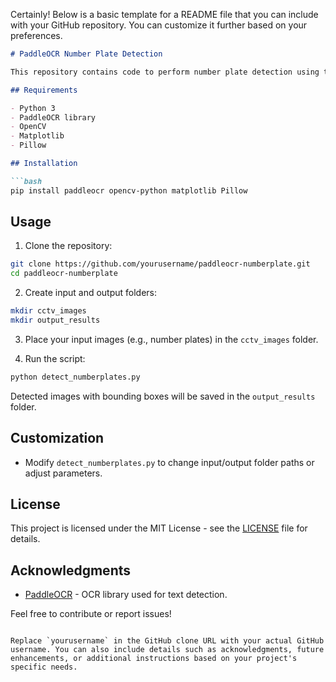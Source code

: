 Certainly! Below is a basic template for a README file that you can include with your GitHub repository. You can customize it further based on your preferences.

```markdown
# PaddleOCR Number Plate Detection

This repository contains code to perform number plate detection using the PaddleOCR library. The code processes images from a specified folder, detects number plates, and saves the result images with bounding boxes in an output folder.

## Requirements

- Python 3
- PaddleOCR library
- OpenCV
- Matplotlib
- Pillow

## Installation

```bash
pip install paddleocr opencv-python matplotlib Pillow
```

## Usage

1. Clone the repository:

```bash
git clone https://github.com/yourusername/paddleocr-numberplate.git
cd paddleocr-numberplate
```

2. Create input and output folders:

```bash
mkdir cctv_images
mkdir output_results
```

3. Place your input images (e.g., number plates) in the `cctv_images` folder.

4. Run the script:

```bash
python detect_numberplates.py
```

Detected images with bounding boxes will be saved in the `output_results` folder.

## Customization

- Modify `detect_numberplates.py` to change input/output folder paths or adjust parameters.

## License

This project is licensed under the MIT License - see the [LICENSE](LICENSE) file for details.

## Acknowledgments

- [PaddleOCR](https://github.com/PaddlePaddle/PaddleOCR) - OCR library used for text detection.

Feel free to contribute or report issues!
```

Replace `yourusername` in the GitHub clone URL with your actual GitHub username. You can also include details such as acknowledgments, future enhancements, or additional instructions based on your project's specific needs.

